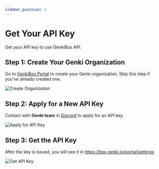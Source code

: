 ```yaml
---
sidebar_position: 1
---
```


# Get Your API Key

Get your API key to use GenkiBox API.

## Step 1: Create Your Genki Organization

Go to [GenkiBox Portal](https://box.genki.io/portal) to create your Genki organization. Skip this step if you've already created one.

![Create Organization](@site/static/img/get_create_organization.png)

## Step 2: Apply for a New API Key

Contact with **Genki team** in [Discord](https://discord.gg/bFgk9xD87c) to apply for an API key.

![Apply for API Key](@site/static/img/get_apply_for_api_key.png)

## Step 3: Get the API Key

After the key is issued, you will see it in https://box.genki.io/portal/settings

![Get API Key](@site/static/img/get_get_api_key.png)

